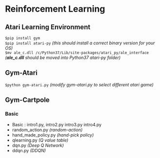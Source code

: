 # Reinforcement Learning
## Atari Learning Environment
`$pip install gym` <br />
`$pip install atari-py` *(this should install a correct binary version for your OS)* <br />
`$mv ale_c.dll /c/Python37/Lib/site-packages/atari_py/ale_interface` <br />
*(**ale_c.dll** should be moved into Python37 atari-py folder)* <br />

## Gym-Atari
`$python gym-atari.py` *(modify gym-atari.py to select different atari game)*<br />

## Gym-Cartpole
### Basic
* Basic : intro1.py, intro2.py intro3.py intro4.py <br />
* random_action.py *(random-action)*
* hand_made_policy.py *(hand-pick policy)*
* qlearning.py *(Q value table)*
* dqn.py *(Deep Q Network)*
* ddqn.py *(DDQN)*
